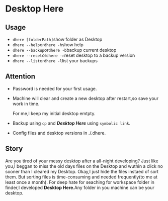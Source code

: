 # Desktop Here
## Usage
- `dhere [folderPath]`show folder as Desktop
- `dhere --help`or`dhere -h`show help
- `dhere --backup`or`dhere -b`backup current desktop
- `dhere --reset`or`dhere -r`reset desktop to a backup version
- `dhere --list`or`dhere -l`list your backups
## Attention
- Password is needed for your first usage.
- Machine will clear and create a new desktop after restart,so save your work in time.

    For me,I keep my initial desktop emtpty.
- Backup using `cp` and ***Desktop Here*** using `symbolic link`.
- Config files and desktop versions in ./.dhere.
## Story
Are you tired of your messy desktop after a all-night developing?
Just like you,I beggan to miss the old days files  on the Desktop and wuthin a click no sooner than I cleared my Desktop.
Okay,I just hide the files instaed of sort them.
But sorting files is time-consuming and needed frequently(to me at least once a month).
For deep hate for seaching for workspace folder in finder,I developed **Desktop Here**.Any folder in you machine can be your desktop. 
